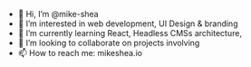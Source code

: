 - 👋 Hi, I’m @mike-shea
- 👀 I’m interested in web development, UI Design & branding
- 🌱 I’m currently learning React, Headless CMSs architecture, 
- 💞️ I’m looking to collaborate on projects involving 
- 📫 How to reach me: mikeshea.io

